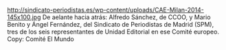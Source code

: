 http://sindicato-periodistas.es/wp-content/uploads/CAE-Milan-2014-145x100.jpg
De aelante hacia atrás: Alfredo Sánchez, de CCOO, y Mario Benito y Ángel Fernández, del Sindicato de Periodistas de Madrid (SPM), tres de los seis representantes de Unidad Editorial en ese Comité europeo. Copy: Comité El Mundo
